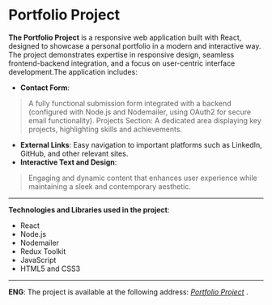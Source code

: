# Portfolio Project

**The Portfolio Project** is a responsive web application built with React, designed to showcase a personal portfolio in a modern and interactive way. The project demonstrates expertise in responsive design, seamless frontend-backend integration, and a focus on user-centric interface development.The application includes:

* **Contact Form**: 
>A fully functional submission form integrated with a backend (configured with Node.js and Nodemailer, using OAuth2 for secure email functionality).
Projects Section: 
>A dedicated area displaying key projects, highlighting skills and achievements.
* **External Links**: 
Easy navigation to important platforms such as LinkedIn, GitHub, and other relevant sites.
* **Interactive Text and Design**: 
>Engaging and dynamic content that enhances user experience while maintaining a sleek and contemporary aesthetic.

---

**Technologies and Libraries used in the project**:

* React
* Node.js
* Nodemailer
* Redux Toolkit
* JavaScript
* HTML5 and CSS3

----
  
  **ENG**: The project is available at the following address:
*[Portfolio Project](https://anjax1999.github.io/portfolio-project/)* .
